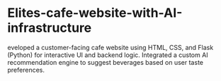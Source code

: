 # Elites-cafe-website-with-AI-infrastructure
eveloped a customer-facing cafe website using HTML, CSS, and Flask (Python) for interactive UI and backend logic. Integrated a custom AI recommendation engine to suggest beverages based on user taste preferences.
